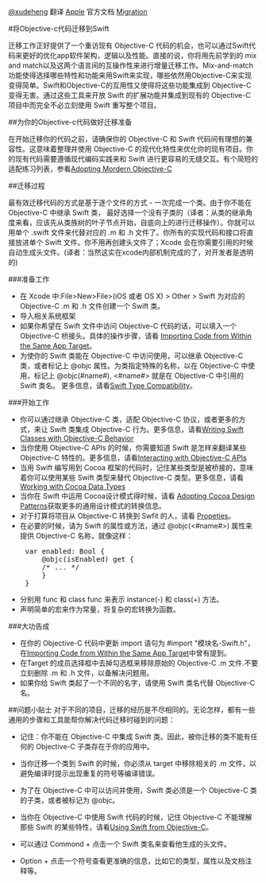 [@xudeheng](https://github.com/xudeheng) 翻译 [Apple](http://www.apple.com) 官方文档 [Migration](https://developer.apple.com/library/prerelease/ios/documentation/Swift/Conceptual/BuildingCocoaApps/Migration.html#//apple_ref/doc/uid/TP40014216-CH12-XID_67)

#将Objective-c代码迁移到Swift

迁移工作正好提供了一个重访现有 Objective-C 代码的机会，也可以通过Swift代码来更好的优化app软件架构，逻辑以及性能。直接的说，你将用先前学到的 mix and match以及这两个语言间的互操作性来进行增量迁移工作。Mix-and-match功能使得选择哪些特性和功能来用Swift来实现，哪些依然用Objective-C来实现变得简单。Swift和Objective-C的互用性又使得将这些功能集成到 Objective-C 变得无害。通过这些工具来开放 Swift 的扩展功能并集成到现有的 Objective-C 项目中而完全不必立刻使用 Swift 重写整个项目。

##为你的Objective-c代码做好迁移准备

在开始迁移你的代码之前，请确保你的 Objective-C 和 Swift 代码间有理想的兼容性。这意味着整理并使用 Objective-C 的现代化特性来优化你的现有项目。你的现有代码需要遵循现代编码实践来和 Swift 进行更容易的无缝交互。有个简短的适配练习列表，参看[Adopting Mordern Objective-C](https://developer.apple.com/library/prerelease/ios/releasenotes/ObjectiveC/ModernizationObjC/AdoptingModernObjective-C/AdoptingModernObjective-C.html#//apple_ref/doc/uid/TP40014150)

##迁移过程

最有效迁移代码的方式是基于逐个文件的方式 - 一次完成一个类。由于你不能在 Objective-C 中继承 Swift 类， 最好选择一个没有子类的（译者：从类的继承角度来看，应该先从类族树的叶子节点开始，自底向上的进行迁移操作）。你就可以用单个 .swift 文件来代替对应的 .m 和 .h 文件了。你所有的实现代码和接口将直接放进单个 Swift 文件。你不用再创建头文件了；Xcode 会在你需要引用的时候自动生成头文件。(译者：当然这实在xcode内部机制完成的了，对开发者是透明的)

###准备工作

* 在 Xcode 中:File>New>File>(iOS 或者 OS X) > Other > Swift 为对应的 Objective-C .m 和 .h 文件创建一个 Swift 类。
* 导入相关系统框架
* 如果你希望在 Swift 文件中访问 Objective-C 代码的话，可以填入一个 Objective-C 桥接头。具体的操作步骤，请看 [Importing Code from Within the Same App Target](https://developer.apple.com/library/prerelease/ios/documentation/Swift/Conceptual/BuildingCocoaApps/MixandMatch.html#//apple_ref/doc/uid/TP40014216-CH10-XID_77)。
* 为使你的 Swift 类能在 Objective-C 中访问使用，可以继承 Objective-C 类，或者标记上 @objc 属性。为类指定特殊的名称，以在 Objective-C 中使用，标记上 @objc(#name#), <#name#> 就是在 Objective-C 中引用的 Swift 类名。 更多信息，请看[Swift Type Compatibility](https://developer.apple.com/library/prerelease/ios/documentation/Swift/Conceptual/BuildingCocoaApps/InteractingWithObjective-CAPIs.html#//apple_ref/doc/uid/TP40014216-CH4-XID_36)。

###开始工作
* 你可以通过继承 Objective-C 类，适配 Objective-C 协议，或者更多的方式，来让 Swift 类集成  Objective-C 行为。更多信息，请看[Writing Swift Classes with Objective-C Behavior](https://developer.apple.com/library/prerelease/ios/documentation/Swift/Conceptual/BuildingCocoaApps/WritingSwiftClassesWithObjective-CBehavior.html#//apple_ref/doc/uid/TP40014216-CH5-XID_54)
* 当你使用 Objective-C APIs 的时候，你需要知道 Swift 是怎样来翻译某些 Objective-C 特性的。更多信息，请看[Interacting with Objective-C APIs](https://developer.apple.com/library/prerelease/ios/documentation/Swift/Conceptual/BuildingCocoaApps/InteractingWithObjective-CAPIs.html#//apple_ref/doc/uid/TP40014216-CH4-XID_26)
* 当用 Swift 编写用到 Cocoa 框架的代码时，记住某些类型是被桥接的，意味着你可以使用某些 Swift 类型来替代 Objective-C 类型。更多信息，请看[Working with Cocoa Data Types](https://developer.apple.com/library/prerelease/ios/documentation/Swift/Conceptual/BuildingCocoaApps/WorkingWithCocoaDataTypes.html#//apple_ref/doc/uid/TP40014216-CH6-XID_40)
* 当你在 Swift 中运用 Cocoa设计模式得时候，请看 [Adopting Cocoa Design Patterns](https://developer.apple.com/library/prerelease/ios/documentation/Swift/Conceptual/BuildingCocoaApps/AdoptingCocoaDesignPatterns.html#//apple_ref/doc/uid/TP40014216-CH7-XID_5)获取更多的通用设计模式的转换信息。
* 对于打算将项目从 Objective-C 转换到 Swfit 的人，请看 [Propeties](https://developer.apple.com/library/prerelease/ios/documentation/Swift/Conceptual/Swift_Programming_Language/ClassesAndStructures.html#//apple_ref/doc/uid/TP40014097-CH13)。
* 在必要的时候，请为 Swift 的属性或方法，通过 @objc(<#name#>) 属性来提供 Objective-C 名称，就像这样：

<pre lang=C>
	var enabled: Bool {
  		@objc(isEnabled) get {
    	/* ... */
  		}
	}
</pre>

* 分别用 func 和 class func 来表示 instance(-) 和 class(+) 方法。
* 声明简单的宏来作为常量，将复杂的宏转换为函数。

###大功告成
* 在你的 Objective-C 代码中更新 import 语句为 #import "模块名-Swift.h"，在[Importing Code from Within the Same App Target](https://developer.apple.com/library/prerelease/ios/documentation/Swift/Conceptual/BuildingCocoaApps/MixandMatch.html#//apple_ref/doc/uid/TP40014216-CH10-XID_77)中曾有提到。
* 在Target 的成员选择框中去掉勾选框来移除原始的 Objective-C .m 文件.不要立刻删除 .m 和 .h 文件，以备解决问题用。
* 如果你给 Swift 类起了一个不同的名字，请使用 Swift 类名代替 Objective-C 名。


##问题小贴士
对于不同的项目，迁移的经历是不尽相同的。无论怎样，都有一些通用的步骤和工具能帮你解决代码迁移时碰到的问题：

* 记住：你不能在 Objective-C 中集成 Swift 类。因此，被你迁移的类不能有任何的 Objective-C 子类存在于你的应用中。

* 当你迁移一个类到 Swift 的时候，你必须从 target 中移除相关的 .m 文件，以避免编译时提示出现重复的符号等编译错误。

* 为了在 Objective-C 中可以访问并使用，Swift 类必须是一个 Objective-C 类的子类，或者被标记为 @objc。

* 当你在 Objective-C 中使用 Swift 代码的时候，记住 Objective-C 不能理解那些 Swift 的某些特性，请看[Using Swift from Objective-C](https://developer.apple.com/library/prerelease/ios/documentation/Swift/Conceptual/BuildingCocoaApps/MixandMatch.html#//apple_ref/doc/uid/TP40014216-CH10-XID_84)。

* 可以通过 Commond + 点击一个 Swift 类名来查看他生成的头文件。

* Option + 点击一个符号查看更准确的信息，比如它的类型，属性以及文档注释等。
